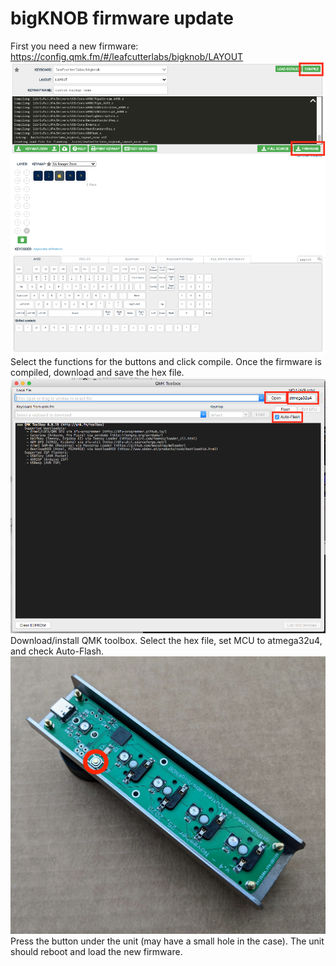 # bigKNOB firmware update
First you need a new firmware:
https://config.qmk.fm/#/leafcutterlabs/bigknob/LAYOUT
![](Media/configurator.png)
Select the functions for the buttons and click compile.
Once the firmware is compiled, download and save the hex file.
![](Media/toolbox.png)
Download/install QMK toolbox.
Select the hex file, set MCU to atmega32u4, and check Auto-Flash.
![](Media/underbutton.jpg)
Press the button under the unit (may have a small hole in the case). The unit should reboot and load the new firmware.

